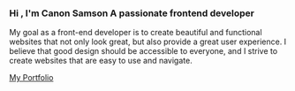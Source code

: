 
<h3 >Hi , I'm Canon Samson A passionate frontend developer</h3>
<p>
  My goal as a front-end developer is to create beautiful and functional websites that not only look great, but also provide a great user experience. I believe that good design should be accessible to everyone, and I strive to create websites that are easy to use and navigate.
</p>
<a href="https://canon-portfolio.vercel.app/" > My Portfolio </a>



